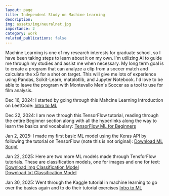 ```yaml
---
layout: page
title: Independent Study on Machine Learning
description: 
img: assets/img/neuralnet.jpg
importance: 2
category: work
related_publications: false
---
```

Machine Learning is one of my research interests for graduate school, so I have been taking steps to learn about it on my own. I'm utilizing AI to guide me through my studies and assist me when necessary. My long term goal is to create a program that can analyze a clip from a soccer match and calculate the xG for a shot on target. This will give me lots of experience using Pandas, Scikit-Learn, matplotlib, and Jupyter Notebook. I'd love to be able to leave the program with Montevallo Men's Soccer as a tool to use for film analysis.


Dec 16, 2024: I started by going through this Mahcine Learning Introduction on LeetCode: [Intro to ML](https://leetcode.com/explore/featured/card/machine-learning-101/)  

Dec 22, 2024: I am now through this TensorFlow tutorial, reading through the entire Beginner section along with all the hyperlinks along the way to learn the basics and vocabulary: [TensorFlow ML for Beginners](https://www.tensorflow.org/tutorials/quickstart/beginner)  

Jan 2, 2025: I made my first basic ML model using the Keras API by following the tutorial on TensorFlow (note this is not original): [Download ML Script](https://raw.githubusercontent.com/benlebdaoui/benlebdaoui.github.io/main/assests/jupyter/tensorflow_practice01.pdf)  

Jan 22, 2025: Here are two more ML models made through TensforFlow tutorials. These are classification models, one for images and one for text:  
[Download img Classification Model](https://raw.githubusercontent.com/benlebdaoui/benlebdaoui.github.io/main/assests/jupyter/imageclassification_practice01.pdf)  
[Download txt Classification Model](https://raw.githubusercontent.com/benlebdaoui/benlebdaoui.github.io/main/assests/jupyter/textclassification_practice01.pdf)

Jan 30, 2025: Went through the Kaggle tutorial in machine learning to go over the basics again and to do their tutorial exercises [Intro to ML](https://www.kaggle.com/learn/intro-to-machine-learning)

